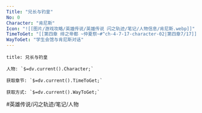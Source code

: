 ```yaml
---
Title: "兄长与钓皇"
No: 0
Character: "肯尼斯"
Icon: "![[图片/游戏攻略/英雄传说/英雄传说 闪之轨迹/笔记/人物信息/肯尼斯.webp]]"
TimeToGet: "[[第四章 绯之帝都 ~仲夏祭~#^ch-4-7-17-character-02|第四章7/17]]"
WayToGet: "学生会馆与肯尼斯对话"
---
```

```ad-note
title: 兄长与钓皇

人物: `$=dv.current().Character;`

获取章节: `$=dv.current().TimeToGet;`

获取方式: `$=dv.current().WayToGet;`

```

#英雄传说/闪之轨迹/笔记/人物